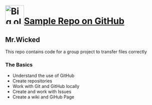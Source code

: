 # <a href='#'><img src='https://ezyinsights.com/wp-content/uploads/2019/01/egg-insta-most-popular-image.jpg' height='60' alt='Big ol Egg'/>Sample Repo on GitHub
</a>

## Mr.Wicked
This repo contains code for a group project to transfer files correctly

### The Basics
- Understand the use of GitHub
- Create repositories
- Work with Git and GitHub locally
- Create and work with Issues
- Create a wiki and GiHub Page
